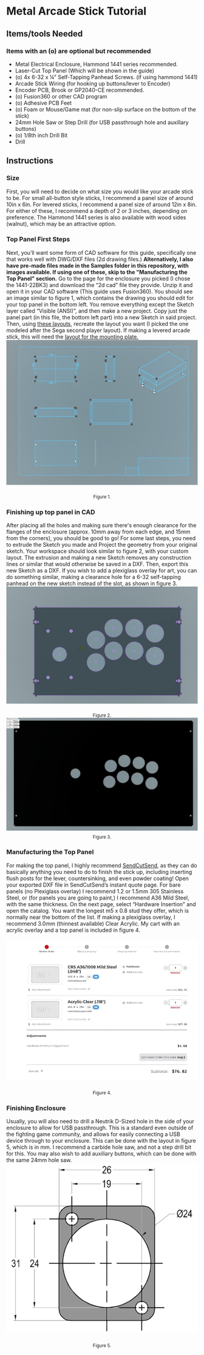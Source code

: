 # Metal Arcade Stick Tutorial

## Items/tools Needed
### Items with an (o) are optional but recommended
- Metal Electrical Enclosure, Hammond 1441 series recommended.
- Laser-Cut Top Panel (Which will be shown in the guide)
- (o) 4x 6-32 x ¼” Self-Tapping Panhead Screws. (if using hammond 1441)
- Arcade Stick Wiring (for hooking up buttons/lever to Encoder)
- Encoder PCB, Brook or GP2040-CE recommended.
- (o) Fusion360 or other CAD program
- (o) Adhesive PCB Feet
- (o) Foam or Mouse/Game mat (for non-slip surface on the bottom of the stick)
- 24mm Hole Saw or Step Drill (for USB passthrough hole and auxillary buttons)
- (o) 1/8th inch Drill Bit 
- Drill

## Instructions

### Size
First, you will need to decide on what size you would like your arcade stick to be. For small all-button style sticks, I recommend a panel size of around 10in x 6in. For levered sticks, I recommend a panel size of around 12in x 8in. For either of these, I recommend a depth of 2 or 3 inches, depending on preference. The Hammond 1441 series is also available with wood sides (walnut), which may be an attractive option. 

### Top Panel First Steps
Next, you’ll want some form of CAD software for this guide, specifically one that works well with DWG/DXF files (2d drawing files.) **Alternatively, I also have pre-made files made in the Samples folder in this repository, with images available. If using one of these, skip to the "Manufacturing the Top Panel" section.** Go to the page for the enclosure you picked (I chose the 1441-22BK3) and download the “2d cad” file they provide. Unzip it and open it in your CAD software (This guide uses Fusion360). You should see an image similar to figure 1, which contains the drawing you should edit for your top panel in the bottom left. You remove everything except the Sketch layer called “Visible (ANSI)”, and then make a new project. Copy just the panel part (in this file, the bottom left part) into a new Sketch in said project. Then, using [these layouts](https://www.slagcoin.com/joystick/layout.html), recreate the layout you want (I picked the one modeled after the Sega second player layout). If making a levered arcade stick, this will need the [layout for the mounting plate.](https://www.slagcoin.com/joystick/mounting_layering.html)
![Image of seven drawings contained within a single CAD DWG file.](/img/fig1.png) <center><sub>Figure 1.</sub></center>


### Finishing up top panel in CAD
After placing all the holes and making sure there's enough clearance for the flanges of the enclosure (approx. 10mm away from each edge, and 15mm from the corners), you should be good to go! For some last steps, you need to extrude the Sketch you made and Project the geometry from your original sketch. Your workspace should look similar to figure 2, with your custom layout.
 The extrusion and making a new Sketch removes any construction lines or similar that would otherwise be saved in a DXF. Then, export this new Sketch as a DXF. If you wish to add a plexiglass overlay for art, you can do something similar, making a clearance hole for a 6-32 self-tapping panhead on the new sketch instead of the slot, as shown in figure 3.
 ![Image of a finished arcade stick top panel.](/img/fig2.png) <center><sub>Figure 2.</sub></center>
![Image of a finished arcade stick plexiglass panel.](/img/fig3.png) <center><sub>Figure 3.</sub></center>


### Manufacturing the Top Panel
For making the top panel, I highly recommend [SendCutSend](https://www.Sendcutsend.com), as they can do basically anything you need to do to finish the stick up, including inserting flush posts for the lever, countersinking, and even powder coating! Open your exported DXF file in SendCutSend’s instant quote page. For bare panels (no Plexiglass overlay) I recommend 1.2 or 1.5mm 305 Stainless Steel, or (for panels you are going to paint,) I recommend A36 Mild Steel, with the same thickness. On the next page, select “Hardware Insertion” and open the catalog. You want the longest m5 x 0.8 stud they offer, which is normally near the bottom of the list. If making a plexiglass overlay, I recommend 3.0mm (thinnest available) Clear Acrylic. My cart with an acrylic overlay and a top panel is included in figure 4.

![Image of a order cart on SendCutSend.com](/img/fig4.png) <center><sub>Figure 4.</sub></center>

### Finishing Enclosure
Usually, you will also need to drill a Neutrik D-Sized hole in the side of your enclosure to allow for USB passthrough. This is a standard even outside of the fighting game community, and allows for easily connecting a USB device through to your enclosure. This can be done with the layout in figure 5, which is in mm. I recommend a carbide hole saw, and not a step drill bit for this. You may also wish to add auxiliary buttons, which can be done with the same 24mm hole saw.
![Image of a template for a Neutrik D-Series Passthrough Cutout.](/img/neutrik.png) <center><sub>Figure 5.</sub></center>